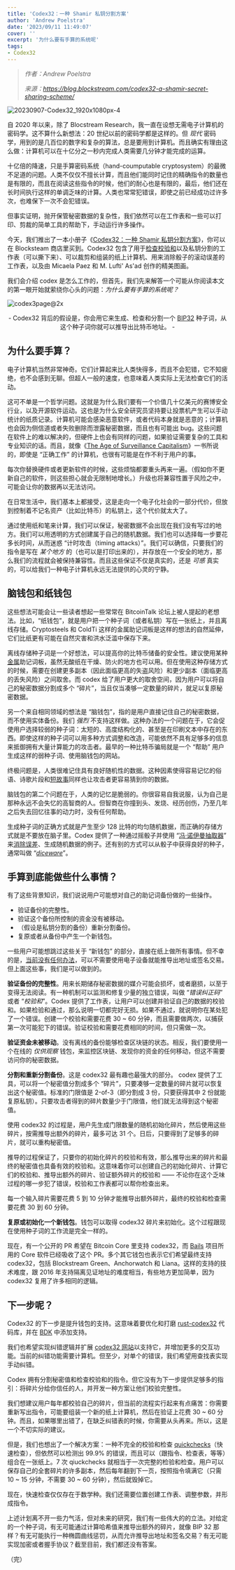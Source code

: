 ```yaml
---
title: 'Codex32：一种 Shamir 私钥分割方案'
author: 'Andrew Poelstra'
date: '2023/09/11 11:49:07'
cover: ''
excerpt: '为什么要有手算的系统呢'
tags:
- Codex32
---
```



> *作者：Andrew Poelstra*
> 
> *来源：<https://blog.blockstream.com/codex32-a-shamir-secret-sharing-scheme/>*



![20230907-Codex32_1920x1080px-4](../images/codex32-a-shamir-secret-sharing-scheme/20230907-Codex32_1920x1080px-4.png)

自 2020 年以来，除了 Blocstream Research，我一直在设想无需电子计算机的密码学。这不算什么新想法：20 世纪以前的密码学都是这样的。但 *现代* 密码学，用到的是几百位的数字和复杂的算法，总是要用到计算机。而且确实有理由这么做：计算机可以在十亿分之一秒内完成人类需要几分钟才能完成的运算。

十亿倍的降速，只是手算密码系统（hand-coumputable cryptosystem）的最微不足道的问题。人类不仅仅不擅长计算，而且他们能同时记住的精确指令的数量也是有限的，而且在阅读这些指令的时候，他们的耐心也是有限的，最后，他们还在长时间执行这样的单调乏味的计算。人类也常常犯错误，即使之前已经成功过许多次，也难保下一次不会犯错误。

但事实证明，抛开保管秘密数据的复杂性，我们依然可以在工作表和一些可以打印、剪裁的简单工具的帮助下，手动运行许多操作。

今天，我们推出了一本小册子《[Codex32：一种 Shamir 私钥分割方案](https://store.blockstream.com/product/codex32-shamir-secret-sharing-scheme-book/?ref=blog.blockstream.com)》，你可以在 Blocksteam 商店里买到。Codex32 包含了用于[检查校验和](https://glossary.blockstream.com/checksum/?ref=blog.blockstream.com)以及私钥分割的工作表（可以撕下来）、可以裁剪和组装的纸上计算机、用来消除骰子的滚动误差的工作表，以及由 Micaela Paez 和 M. Lufti' As'ad 创作的精美图画。

我们会介绍 codex 是怎么工作的，但首先，我们先来解答一个可能从你阅读本文的第一眼开始就萦绕你心头的问题：*为什么要有手算的系统呢？*

![codex3page@2x](../images/codex32-a-shamir-secret-sharing-scheme/codex3page@2x.png)

<p style="text-align:center">- Codex32 背后的假设是，你会用它来生成、检查和分割一个 <a href="https://github.com/bitcoin/bips/blob/master/bip-0032.mediawiki?ref=blog.blockstream.com">BIP32</a> 种子词，从这个种子词你就可以推导出比特币地址。 -</p>


## 为什么要手算？

电子计算机当然非常神奇。它们计算起来比人类快得多，而且不会犯错，它不知疲绝，也不会感到无聊。但超人一般的速度，也意味着人类实际上无法检查它们的活动。

这可不单是一个哲学问题。这就是为什么我们要有一个价值几十亿美元的赛博安全行业，以及开源软件运动。这也是为什么安全研究员坚持要让投票机产生可以手动统计的纸质记录。计算机可能会感染恶意软件，或者代码本身就是恶意的；计算机也会因为侧信道或者失败删除而泄露秘密数据，而且也有可能出 bug。这些问题在软件上的难以解决的，但硬件上也会有同样的问题，如果验证需要复杂的工具和专业知识的话。而且，就像《[The Age of Surveillance Capitalism](https://bookshop.org/p/books/the-age-of-surveillance-capitalism-the-fight-for-a-human-future-at-the-new-frontier-of-power-shoshana-zuboff/9240225?ean=9781541758001&source=IndieBound&title=The+Age+of+Surveillance+Capitalism%3A+The+Fight+for+a+Human+Future+at+the+New+Frontier+of+Power)》一书所说的，即使是 “正确工作” 的计算机，也很有可能是在作不利于用户的事。

每次你替换硬件或者更新软件的时候，这些烦恼都要重头再来一遍。（假如你不更新自己的软件，则这些担心就会无限制地增长。）升级也将兼容性置于风险之中，可能会让你的数据再以无法访问。

在日常生活中，我们基本上都接受，这是走向一个电子化社会的一部分代价，但放到控制着不记名资产（比如比特币）的私钥上，这个代价就太大了。

通过使用纸和笔来计算，我们可以保证，秘密数据不会出现在我们没有写过的地方。我们可以用透明的方式创建属于自己的随机数据。我们也可以选择每一步要花多长时间，从而迷惑 “计时攻击（timing attacks）”。我们可以确信，只要我们的指令是写在 *某个地方* 的（也可以是打印出来的），并存放在一个安全的地方，那么我们的流程就会被保持兼容性。而且这些保证不仅是真实的，还是 *可感* 真实的，可以给我们一种电子计算机永远无法提供的心灵的宁静。

## 脑钱包和纸钱包

这些想法可能会让一些读者想起一些常常在 BitcoinTalk 论坛上被人提起的老想法。比如，“纸钱包”，就是用户把一个种子词（或者私钥）写在一张纸上，并且离线存储。Cryptosteels 和 ColdTi 这样的金属助记词板是这样的想法的自然延伸，它们比纸更有可能在自然灾害和洪水泛滥中保存下来。

离线存储种子词是一个好想法，可以提高你的比特币储备的安全性。建议使用某种[金属](https://store.blockstream.com/product/blockstream-capsule/?ref=blog.blockstream.com)助记词板，虽然无酸纸在干燥、防火的地方也可以用。但在使用这种存储方式的时候，需要在创建更多副本（因此面临更高的失盗风险）和更少副本（面临更高的丢失风险）之间取舍。而 codex 给了用户更大的取舍空间，因为用户可以将自己的秘密数据分割成多个 “碎片”，当且仅当凑够一定数量的碎片，就足以复原秘密数据。

另一个来自相同领域的想法是 “脑钱包”，指的是用户直接记住自己的秘密数据，而不使用实体备份。我们 *强烈* 不支持这样做。这种办法的一个问题在于，它会促使用户选择较弱的种子词：太短的、高度结构化的、甚至是在印刷文本中存在的东西。即使这样的种子词可以用多种方式调整和改造，可能依然不具有足够多的信息来抵御拥有大量计算能力的攻击者。最早的一种比特币骗局就是一个 “帮助” 用户生成这样的弱种子词、使用脑钱包的网站。

终极问题是，人类很难记住具有良好随机性的数据。这种因素使得容易记忆的俗语、诗歌片段和[短故事](https://old.reddit.com/r/Bitcoin/comments/1ptuf3/brain_wallet_disaster/?ref=blog.blockstream.com)同样也让攻击者更容易猜到你的数据。

脑钱包的第二个问题在于，人类的记忆是脆弱的。你很容易自我说服，认为自己是那种永远不会失忆的高智商的人。但智商在你撞到头、发烧、经历创伤，乃至几年之后失去回忆往事的动力时，没有任何帮助。

生成种子词的正确方式就是产生至少 128 比特的均匀随机数据，而正确的存储方式就是不要放在脑子里。Codex 提供了一种通过摇骰子并使用 “[冯·诺伊曼抽取器](https://en.wikipedia.org/wiki/Randomness_extractor?ref=blog.blockstream.com#Von_Neumann_extractor)” 来[消除误差](https://arstechnica.com/gaming/2016/08/how-fair-is-your-d20/?ref=blog.blockstream.com)、生成随机数据的例子。还有别的方式可以从骰子中获得良好的种子，通常叫做 “[*diceware*](https://glossary.blockstream.com/diceware/?ref=blog.blockstream.com)”。

## 手算到底能做些什么事情？

有了这些背景知识，我们说说用户可能想对自己的助记词备份做的一些操作。

- 验证备份的完整性。
- 验证这个备份所控制的资金没有被移动。
- （假设是私钥分割的备份）重新分割备份。
- 复原或者从备份中产生一个新钱包。

一些用户可能想跳过这些关于 “新钱包” 的部分，直接在纸上做所有事情。但不幸的是，[当前没有任何办法](https://bitcoin.stackexchange.com/questions/118933/how-can-i-manually-on-paper-calculate-a-bitcoin-public-key-from-a-private-key/118939?ref=blog.blockstream.com#118939)，可以不需要使用电子设备就能推导出地址或签名交易。但上面这些事，我们是可以做到的。

**验证备份的完整性**。用来长期储存秘密数据的媒介可能会损坏，或者磨损，以至于变得无法阅读。有一种机制可以监测和修复少量的独立错误，叫做 “*错误纠正码*” 或者 “*校验和*”。Codex 提供了工作表，让用户可以创建并验证自己的数据的校验和。如果检验和通过，那么说明一切都完好无损。如果不通过，就说明你在某处犯了一个错误。创建一个校验和需要花费 30 ~ 60 分钟，而且需要做两次，以捕获第一次可能犯下的错误。验证校验和需要花费相同的时间，但只需做一次。

**验证资金未被移动**。没有离线的备份能够检查区块链的状态。相反，我们要使用一个在线的 *仅供观察* 钱包，来监控区块链、发现你的资金的任何移动，但这不需要访问你的秘密数据。

**分割和重新分割备份**。这是 codex32 最有趣也最强大的部分。 codex 提供了工具，可以将一个秘密值分割成多个 “碎片”，只要凑够一定数量的碎片就可以恢复出这个秘密值。标准的门限值是 2-of-3（即分割成 3 份，只要获得其中 2 份就能复原私钥）。只要攻击者得到的碎片数量少于门限值，他们就无法得到这个秘密值。

使用 codex32 的过程是，用户先生成门限数量的随机初始化碎片，然后使用这些碎片，按需推导出额外的碎片，最多可达 31 个。日后，只要得到了足够多的碎片，就可以重构秘密值。

推导的过程保证了，只要你的初始化碎片的校验和有效，那么推导出来的碎片和最终的秘密值也具备有效的校验和。这意味着你可以创建自己的初始化碎片、计算它们的校验和、推导出额外的碎片、验证额外碎片的校验和 —— 不论你在这个乏味过程的哪一步犯了错误，校验和工作表都可以帮你检查出来。

每一个输入碎片需要花费 5 到 10 分钟才能推导出额外碎片，最终的校验和检查需要花费 30 到 60 分钟。

**复原或初始化一个新钱包**。钱包可以取得 codex32 碎片来初始化。这个过程跟现在使用种子词的工作流是完全一样的。

现在，有一个公开的 PR 希望在 Bitcoin Core 里支持 codex32，而 [Bails](https://github.com/BenWestgate/Bails?ref=blog.blockstream.com) 项目所用的 Core 软件已经吸收了这个 PR。多个其它钱包也表示它们希望最终支持 codex32，包括 Blockstream Green、Anchorwatch 和 Liana。这样的支持的技术难度，跟 2016 年支持隔离见证地址的难度相当，有些地方更加简单，因为 codex32 复用了许多相同的逻辑。

## 下一步呢？

Codex32 的下一步是提升钱包的支持。这意味着要优化和打磨 [rust-codex32](https://github.com/apoelstra/rust-codex32?ref=blog.blockstream.com) 代码库，并在 [BDK](https://github.com/bitcoindevkit/bdk/?ref=blog.blockstream.com) 中添加支持。

我们也希望实现纠错逻辑并扩展 [codex32 网站](https://www.secretcodex32.com/?ref=blog.blockstream.com)以支持它，并增加更多的交互功能。当前的纠错功能需要计算机。但至少，对单个的错误，我们希望用查找表实现手动纠错。

Codex 拥有分割秘密值和检查校验和的指令。但它没有为下一步提供足够多的指引：将碎片分给你信任的人，并开发一种方案让他们校验完整性。

我们想建议用户每年都校验自己的碎片，但当前的流程实行起来有点痛苦：你需要重新写出指令，可能要组装一个新的纸上计算机，然后在验证上花费 30 ~ 60 分钟。而且，如果哪里出错了，在缺乏纠错表的时候，你需要从头再来。所以，这是一个不切实际的建议。

但是，我们也想出了一个解决方案：一种不完全的校验和检查  [quickchecks](https://lists.linuxfoundation.org/pipermail/bitcoin-dev/2023-February/021502.html?ref=blog.blockstream.com)（快速检查），但依然可以检测出 99.9% 的错误，而且可以（跟指令、检查表，等等）组合在一张纸上。7 次 qiuckchecks 就相当于一次完整的检验和检查。用户可以保存自己的全套碎片的许多副本，然后每年翻到下一页，按照指令填满它（只需 10 ~ 15 分钟，不需要 30 ~ 60 分钟），然后就毁掉它。

现在，快速检查仅仅存在于数学种。我们还需要位置创建工作表、调整参数，并形成指令。

上述计划离不开一些力气活，但对未来的研究，我们有一些伟大的的立法。对给定的一个种子词，有无可能通过计算哈希值来推导出额外的碎片，就像 BIP 32 那样？有无可能执行一种椭圆曲线惩罚，从而允许推导出地址和签名交易？有无可能实现加密或者握手协议？截至目前，我们都还没有答案。

（完）


